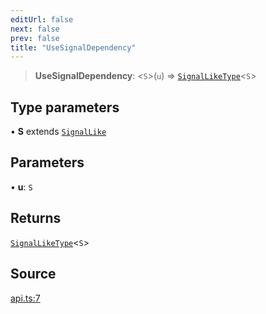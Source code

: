 ```yaml
---
editUrl: false
next: false
prev: false
title: "UseSignalDependency"
---
```


> **UseSignalDependency**: \<`S`\>(`u`) => [`SignalLikeType`](SignalLikeType.md)\<`S`\>

## Type parameters

• **S** extends [`SignalLike`](SignalLike.md)

## Parameters

• **u**: `S`

## Returns

[`SignalLikeType`](SignalLikeType.md)\<`S`\>

## Source

[api.ts:7](https://github.com/nodenogg-in/alpha-p2p/blob/aa60360/packages/statekit/src/api.ts#L7)
